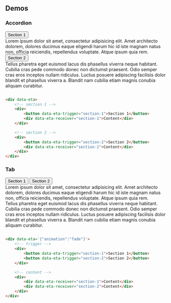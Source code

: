 ## Demos

### Accordion

<div data-eta>
    <div>
        <button data-eta-trigger="section-1">Section 1</button>
        <div data-eta-receiver="section-1">
        Lorem ipsum dolor sit amet,
        consectetur adipisicing elit. Amet architecto dolorem, dolores ducimus eaque
        eligendi harum hic id iste magnam natus non, officia reiciendis, repellendus voluptate. Atque ipsum quia rem.
        </div>
    </div>
    <div>
        <button data-eta-trigger="section-2">Section 2</button>
        <div data-eta-receiver="section-2">
        Tellus pharetra eget euismod lacus dis phasellus viverra neque habitant. Cubilia cras pede commodo donec non dictumst praesent. Odio semper cras eros inceptos nullam ridiculus. Luctus posuere adipiscing facilisis dolor blandit et phasellus viverra a. Blandit nam cubilia etiam magnis conubia aliquam curabitur.
        </div>
    </div>
</div>

```html

<div data-eta>
    <!-- section 1 -->
    <div>
        <button data-eta-trigger="section-1">Section 1</button>
        <div data-eta-receiver="section-1">Content</div>
    </div>

    <!-- section 2 -->
    <div>
        <button data-eta-trigger="section-2">Section 2</button>
        <div data-eta-receiver="section-2">Content</div>
    </div>
</div>
```

### Tab

<div data-eta='{"animation":"fade"}'>
    <div>
        <button data-eta-trigger="section-1">Section 1</button>
        <button data-eta-trigger="section-2">Section 2</button>
    </div>
    <div>
        <div data-eta-receiver="section-1">
            Lorem ipsum dolor sit amet,
            consectetur adipisicing elit. Amet architecto dolorem, dolores ducimus eaque
            eligendi harum hic id iste magnam natus non, officia reiciendis, repellendus voluptate. Atque ipsum quia rem.
        </div>
        <div data-eta-receiver="section-2">
            Tellus pharetra eget euismod lacus dis phasellus viverra neque habitant. Cubilia cras pede commodo donec non dictumst praesent. Odio semper cras eros inceptos nullam ridiculus. Luctus posuere adipiscing facilisis dolor blandit et phasellus viverra a. Blandit nam cubilia etiam magnis conubia aliquam curabitur.
        </div>
    </div>
</div>

```html

<div data-eta='{"animation":"fade"}'>
    <!-- trigger -->
    <div>
        <button data-eta-trigger="section-1">Section 1</button>
        <button data-eta-trigger="section-2">Section 2</button>
    </div>

    <!-- content -->
    <div>
        <div data-eta-receiver="section-1">Content</div>
        <div data-eta-receiver="section-2">Content</div>
    </div>
</div>
```